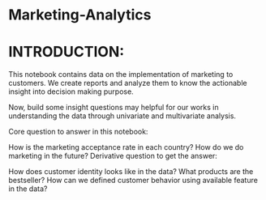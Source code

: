 # Marketing-Analytics

# INTRODUCTION:
This notebook contains data on the implementation of marketing to customers. We create reports and analyze them to know the actionable insight into decision making purpose.

Now, build some insight questions may helpful for our works in understanding the data through univariate and multivariate analysis.

Core question to answer in this notebook:

How is the marketing acceptance rate in each country?
How do we do marketing in the future?
Derivative question to get the answer:

How does customer identity looks like in the data?
What products are the bestseller?
How can we defined customer behavior using available feature in the data?
